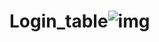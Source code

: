 # Login_table![img](https://user-images.githubusercontent.com/92303549/224967038-bde89413-7a5b-47b4-9887-13c58924532a.png)
